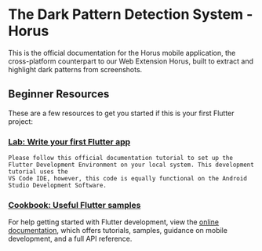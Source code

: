 # The Dark Pattern Detection System - Horus

This is the official documentation for the Horus mobile application, the cross-platform counterpart to our Web Extension Horus, built to extract and highlight dark patterns from screenshots.

## Beginner Resources

These are a few resources to get you started if this is your first Flutter project:

### [Lab: Write your first Flutter app](https://docs.flutter.dev/get-started/codelab)
    Please follow this official documentation tutorial to set up the Flutter Development Environment on your local system. This development tutorial uses the
    VS Code IDE, however, this code is equally functional on the Android Studio Development Software.
### [Cookbook: Useful Flutter samples](https://docs.flutter.dev/cookbook)

For help getting started with Flutter development, view the
[online documentation](https://docs.flutter.dev/), which offers tutorials,
samples, guidance on mobile development, and a full API reference.

